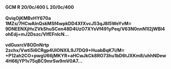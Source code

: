 #### GCM R 20/0c/400 L 20/0c/400
**QviqOjKMBvHY670a**<br/>**1MZs/7HCwAlnQskMSf4wpkDD4XfXvcJ53qJ8l5WeYvM=**<br/>**9DNEENXjHvZVkShuSCen48D4UzO7XYsVf491yPeq/V63N0nnN1I2jWBl4ohEdj+mJ2Dszc/VlfEFnlcN...**<br/><br/>
**vdGuxrcV8ODnNrtp**<br/>**2zchx/Vwti5i6CRgp4UlONXIL9J7DQ9+HuabBqK7i/M=**<br/>**+P12ah2CO+pwgU66jMKYR+aHCwJkCk8RO73hu1bD6tJXKm8/uhhNDew4H66jYP1v75qBC9mrSw9mV0A7...**